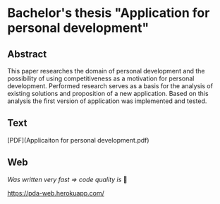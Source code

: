 # Bachelor's thesis "Application for personal development"

## Abstract
This paper researches the domain of personal development and the possibility of 
using competitiveness as a motivation for personal development. 
Performed research serves as a basis for the analysis of existing solutions 
and proposition of a new application. 
Based on this analysis the first version of application was implemented and tested.

## Text
[PDF](Applicaiton for personal development.pdf)

## Web

_Was written very fast => code quality is_ :shit:

https://pda-web.herokuapp.com/
